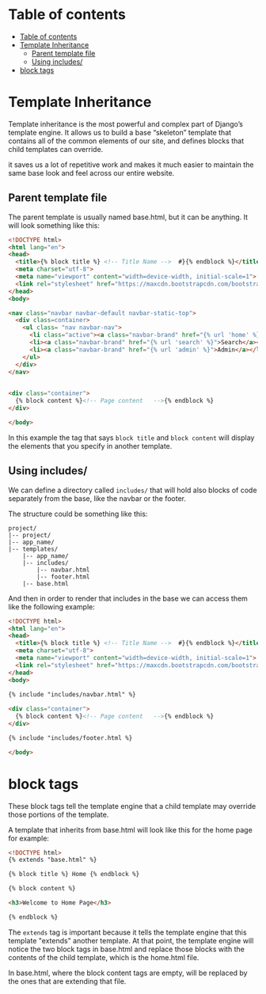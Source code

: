 # Table of contents 
- [Table of contents](#table-of-contents)
- [Template Inheritance](#template-inheritance)
  - [Parent template file](#parent-template-file)
  - [Using includes/](#using-includes)
- [block tags](#block-tags)

# Template Inheritance
Template inheritance is the most powerful and complex part of Django’s template engine. It allows us to build a base “skeleton” template that contains all of the common elements of our site, and defines blocks that child templates can override.

it saves us a lot of repetitive work and makes it much easier to maintain the same base look and feel across our entire website. 

## Parent template file 
The parent template is usually named base.html, but it can be anything. It will look something like this:

```html
<!DOCTYPE html>
<html lang="en">
<head>
  <title>{% block title %} <!-- Title Name -->  #}{% endblock %}</title>
  <meta charset="utf-8">
  <meta name="viewport" content="width=device-width, initial-scale=1">
  <link rel="stylesheet" href="https://maxcdn.bootstrapcdn.com/bootstrap/3.4.1/css/bootstrap.min.css">
</head>
<body>

<nav class="navbar navbar-default navbar-static-top">
  <div class=container>
    <ul class= "nav navbar-nav">
      <li class="active"><a class="navbar-brand" href="{% url 'home' %}">Home</a></li>
      <li><a class="navbar-brand" href="{% url 'search' %}">Search</a></li> 
      <li><a class="navbar-brand" href="{% url 'admin' %}">Admin</a></li>
    </ul>
  </div>
</nav> 

  
<div class="container">
  {% block content %}<!-- Page content   -->{% endblock %}
</div>

</body>
```

In this example the tag that says `block title` and `block content` will display the elements that you specify in another template. 

## Using includes/
We can define a directory called `includes/` that will hold also blocks of code separately from the base, like the navbar or the footer. 

The structure could be something like this: 
```
project/
|-- project/
|-- app_name/
|-- templates/
    |-- app_name/
    |-- includes/
        |-- navbar.html
        |-- footer.html
    |-- base.html 
```

And then in order to render that includes in the base we can access them like the following example: 

```html
<!DOCTYPE html>
<html lang="en">
<head>
  <title>{% block title %} <!-- Title Name -->  #}{% endblock %}</title>
  <meta charset="utf-8">
  <meta name="viewport" content="width=device-width, initial-scale=1">
  <link rel="stylesheet" href="https://maxcdn.bootstrapcdn.com/bootstrap/3.4.1/css/bootstrap.min.css">
</head>
<body>

{% include "includes/navbar.html" %}
  
<div class="container">
  {% block content %}<!-- Page content   -->{% endblock %}
</div>

{% include "includes/footer.html %}

</body>
``` 


# block tags 
These block tags tell the template engine that a child template may override those portions of the template.

A template that inherits from base.html will look like this for the home page for example: 

```html
<!DOCTYPE html>
{% extends "base.html" %}

{% block title %} Home {% endblock %}

{% block content %}

<h3>Welcome to Home Page</h3>

{% endblock %}
``` 

The `extends` tag is important because it tells the template engine that this template "extends" another template. At that point, the template engine will notice the two block tags in base.html and replace those blocks with the contents of the child template, which is the home.html file.

In base.html, where the block content tags are empty, will be replaced by the ones that are extending that file. 